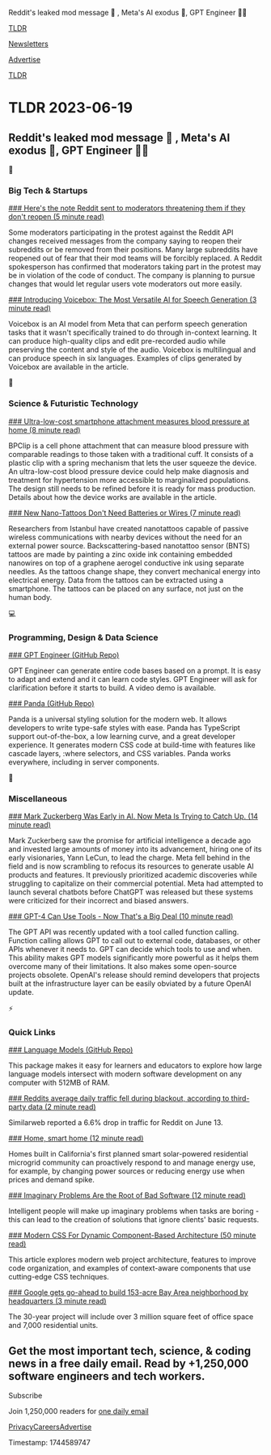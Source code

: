 Reddit's leaked mod message 📱 , Meta's AI exodus 🤖, GPT Engineer 👨‍💻

[TLDR](/)

[Newsletters](/newsletters)

[Advertise](https://advertise.tldr.tech/)

[TLDR](/)

# TLDR 2023-06-19

## Reddit's leaked mod message 📱 , Meta's AI exodus 🤖, GPT Engineer 👨‍💻

📱

### Big Tech & Startups

[### Here's the note Reddit sent to moderators threatening them if they don't reopen (5 minute read)](https://www.theverge.com/2023/6/16/23763538/reddit-blackout-api-protest-mod-replacement-threat?utm_source=tldrnewsletter)

Some moderators participating in the protest against the Reddit API changes received messages from the company saying to reopen their subreddits or be removed from their positions. Many large subreddits have reopened out of fear that their mod teams will be forcibly replaced. A Reddit spokesperson has confirmed that moderators taking part in the protest may be in violation of the code of conduct. The company is planning to pursue changes that would let regular users vote moderators out more easily.

[### Introducing Voicebox: The Most Versatile AI for Speech Generation (3 minute read)](https://about.fb.com/news/2023/06/introducing-voicebox-ai-for-speech-generation/?utm_source=tldrnewsletter)

Voicebox is an AI model from Meta that can perform speech generation tasks that it wasn't specifically trained to do through in-context learning. It can produce high-quality clips and edit pre-recorded audio while preserving the content and style of the audio. Voicebox is multilingual and can produce speech in six languages. Examples of clips generated by Voicebox are available in the article.

🚀

### Science & Futuristic Technology

[### Ultra-low-cost smartphone attachment measures blood pressure at home (8 minute read)](https://arstechnica.com/science/2023/06/ultra-low-cost-smartphone-attachment-measures-blood-pressure-at-home/?utm_source=tldrnewsletter)

BPClip is a cell phone attachment that can measure blood pressure with comparable readings to those taken with a traditional cuff. It consists of a plastic clip with a spring mechanism that lets the user squeeze the device. An ultra-low-cost blood pressure device could help make diagnosis and treatment for hypertension more accessible to marginalized populations. The design still needs to be refined before it is ready for mass production. Details about how the device works are available in the article.

[### New Nano-Tattoos Don't Need Batteries or Wires (7 minute read)](https://spectrum.ieee.org/nano-tattoo?utm_source=tldrnewsletter)

Researchers from Istanbul have created nanotattoos capable of passive wireless communications with nearby devices without the need for an external power source. Backscattering-based nanotattoo sensor (BNTS) tattoos are made by painting a zinc oxide ink containing embedded nanowires on top of a graphene aerogel conductive ink using separate needles. As the tattoos change shape, they convert mechanical energy into electrical energy. Data from the tattoos can be extracted using a smartphone. The tattoos can be placed on any surface, not just on the human body.

💻

### Programming, Design & Data Science

[### GPT Engineer (GitHub Repo)](https://github.com/AntonOsika/gpt-engineer?utm_source=tldrnewsletter)

GPT Engineer can generate entire code bases based on a prompt. It is easy to adapt and extend and it can learn code styles. GPT Engineer will ask for clarification before it starts to build. A video demo is available.

[### Panda (GitHub Repo)](https://github.com/chakra-ui/panda?utm_source=tldrnewsletter)

Panda is a universal styling solution for the modern web. It allows developers to write type-safe styles with ease. Panda has TypeScript support out-of-the-box, a low learning curve, and a great developer experience. It generates modern CSS code at build-time with features like cascade layers, :where selectors, and CSS variables. Panda works everywhere, including in server components.

🎁

### Miscellaneous

[### Mark Zuckerberg Was Early in AI. Now Meta Is Trying to Catch Up. (14 minute read)](https://archive.md/eTVYO?utm_source=tldrnewsletter)

Mark Zuckerberg saw the promise for artificial intelligence a decade ago and invested large amounts of money into its advancement, hiring one of its early visionaries, Yann LeCun, to lead the charge. Meta fell behind in the field and is now scrambling to refocus its resources to generate usable AI products and features. It previously prioritized academic discoveries while struggling to capitalize on their commercial potential. Meta had attempted to launch several chatbots before ChatGPT was released but these systems were criticized for their incorrect and biased answers.

[### GPT-4 Can Use Tools - Now That's a Big Deal (10 minute read)](https://every.to/chain-of-thought/gpt-4-can-use-tools-now-that-s-a-big-deal?utm_source=tldrnewsletter)

The GPT API was recently updated with a tool called function calling. Function calling allows GPT to call out to external code, databases, or other APIs whenever it needs to. GPT can decide which tools to use and when. This ability makes GPT models significantly more powerful as it helps them overcome many of their limitations. It also makes some open-source projects obsolete. OpenAI's release should remind developers that projects built at the infrastructure layer can be easily obviated by a future OpenAI update.

⚡

### Quick Links

[### Language Models (GitHub Repo)](https://github.com/jncraton/languagemodels?utm_source=tldrnewsletter)

This package makes it easy for learners and educators to explore how large language models intersect with modern software development on any computer with 512MB of RAM.

[### Reddits average daily traffic fell during blackout, according to third-party data (2 minute read)](https://www.engadget.com/reddits-average-daily-traffic-fell-during-blackout-according-to-third-party-data-194721801.html?utm_source=tldrnewsletter)

Similarweb reported a 6.6% drop in traffic for Reddit on June 13.

[### Home, smart home (12 minute read)](https://www.theverge.com/23751315/smart-home-energy-microgrid-efficiency-independent?utm_source=tldrnewsletter)

Homes built in California's first planned smart solar-powered residential microgrid community can proactively respond to and manage energy use, for example, by changing power sources or reducing energy use when prices and demand spike.

[### Imaginary Problems Are the Root of Bad Software (12 minute read)](https://cerebralab.com/Imaginary_Problems_Are_the_Root_of_Bad_Software?utm_source=tldrnewsletter)

Intelligent people will make up imaginary problems when tasks are boring - this can lead to the creation of solutions that ignore clients' basic requests.

[### Modern CSS For Dynamic Component-Based Architecture (50 minute read)](https://moderncss.dev/modern-css-for-dynamic-component-based-architecture/?utm_source=tldrnewsletter)

This article explores modern web project architecture, features to improve code organization, and examples of context-aware components that use cutting-edge CSS techniques.

[### Google gets go-ahead to build 153-acre Bay Area neighborhood by headquarters (3 minute read)](https://www.sfgate.com/tech/article/google-mountain-view-development-headquarters-18156676.php?utm_source=tldrnewsletter)

The 30-year project will include over 3 million square feet of office space and 7,000 residential units.

## Get the most important tech, science, & coding news in a free daily email. Read by +1,250,000 software engineers and tech workers.

Subscribe

Join 1,250,000 readers for [one daily email](/api/latest/tech)

[Privacy](/privacy)[Careers](https://jobs.ashbyhq.com/tldr.tech)[Advertise](/tech/advertise)

Timestamp: 1744589747